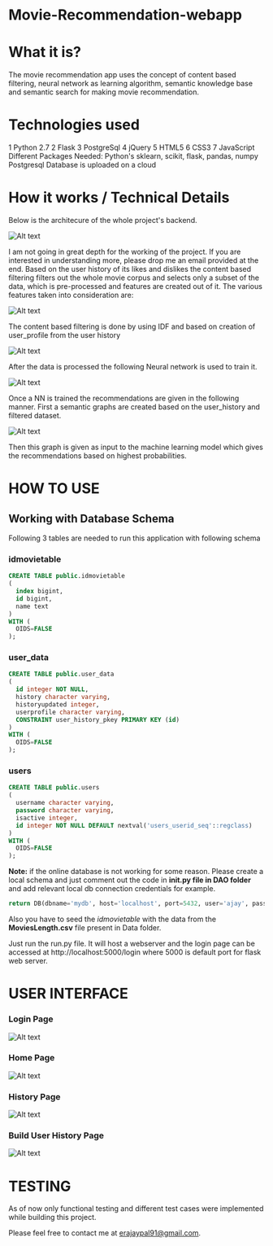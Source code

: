 # Movie-Recommendation-webapp

<h1>What it is?</h1>

The movie recommendation app uses the concept of content based filtering, neural network as learning algorithm, semantic knowledge base and semantic search for making movie recommendation.

<h1>Technologies used</h1>

1 Python 2.7
2 Flask 
3 PostgreSql 
4 jQuery
5 HTML5
6 CSS3
7 JavaScript
Different Packages Needed: Python's sklearn, scikit, flask, pandas, numpy
Postgresql Database is uploaded on a cloud

<h1>How it works / Technical Details</h1>

Below is the architecure of the whole project's backend. 

![Alt text](/ScreenShots/architecture.png?raw=true "Architecture")

I am not going in great depth for the working of the project. If you are interested in understanding more, please drop me an email provided at the end.
Based on the user history of its likes and dislikes the content based filtering filters out the whole movie corpus and selects only a subset of the data, which is pre-processed and features are created out of it.
The various features taken into consideration are:

![Alt text](/ScreenShots/features.png?raw=true "Features")

The content based filtering is done by using IDF and based on creation of user_profile from the user history

![Alt text](/ScreenShots/cbf.png?raw=true "CBF")

After the data is processed the following Neural network is used to train it.

![Alt text](/ScreenShots/NN.png?raw=true "NN")

Once a NN is trained the recommendations are given in the following manner.
First a semantic graphs are created based on the user_history and filtered dataset.

![Alt text](/ScreenShots/sg.png?raw=true "Semantic Graph Structure")

Then this graph is given as input to the machine learning model which gives the recommendations based on highest probabilities.

<h1>HOW TO USE</h1>

<h2>Working with Database Schema</h2>
Following 3 tables are needed to run this application with following schema

<h3>idmovietable</h3>

```sql
CREATE TABLE public.idmovietable
(
  index bigint,
  id bigint,
  name text
)
WITH (
  OIDS=FALSE
);

```

<h3>user_data</h3>

```sql
CREATE TABLE public.user_data
(
  id integer NOT NULL,
  history character varying,
  historyupdated integer,
  userprofile character varying,
  CONSTRAINT user_history_pkey PRIMARY KEY (id)
)
WITH (
  OIDS=FALSE
);
```

<h3>users</h3>

```sql
CREATE TABLE public.users
(
  username character varying,
  password character varying,
  isactive integer,
  id integer NOT NULL DEFAULT nextval('users_userid_seq'::regclass)
)
WITH (
  OIDS=FALSE
);
```

<b>Note:</b> if the online database is not working for some reason. Please create a local schema and just comment out the code in <b>__init__.py file in DAO folder</b> and add relevant local db connection credentials</b> for example. 

```python
return DB(dbname='mydb', host='localhost', port=5432, user='ajay', passwd='1111')
```

Also you have to seed the <i>idmovietable</i> with the data from the <b>MoviesLength.csv</b> file present in Data folder.

Just run the run.py file. It will host a webserver and the login page can be accessed at <a>http://localhost:5000/login</a> where 5000 is default port for flask web server.

<h1>USER INTERFACE</h1> 

<h3>Login Page</h3>

![Alt text](/ScreenShots/loginPage.png?raw=true "Login Page")

<h3>Home Page</h3>

![Alt text](/ScreenShots/userHomePage.png?raw=true "Home Page")

<h3>History Page</h3>

![Alt text](/ScreenShots/userHistoryPage.png?raw=true "User History Page")

<h3>Build User History Page</h3>

![Alt text](/ScreenShots/UserHistoryBuildPage.png?raw=true "Build User History Page")

<h1>TESTING</h1>
As of now only functional testing and different test cases were implemented while building this project. 

Please feel free to contact me at erajaypal91@gmail.com.

